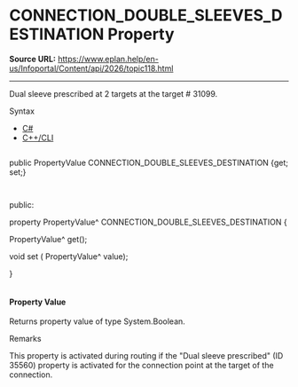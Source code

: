 # CONNECTION_DOUBLE_SLEEVES_DESTINATION Property

**Source URL:** https://www.eplan.help/en-us/Infoportal/Content/api/2026/topic118.html

---

Dual sleeve prescribed at 2 targets at the target # 31099.

Syntax

- [C#](#i-syntax-CS)
- [C++/CLI](#i-syntax-CPP2005)

```
```
public PropertyValue CONNECTION_DOUBLE_SLEEVES_DESTINATION {get; set;}
```
```

```
```
public:

property PropertyValue^ CONNECTION_DOUBLE_SLEEVES_DESTINATION {

   PropertyValue^ get();

   void set (    PropertyValue^ value);

}
```
```

#### Property Value

Returns property value of type System.Boolean.

Remarks

This property is activated during routing if the "Dual sleeve prescribed" (ID 35560) property is activated for the connection point at the target of the connection.
